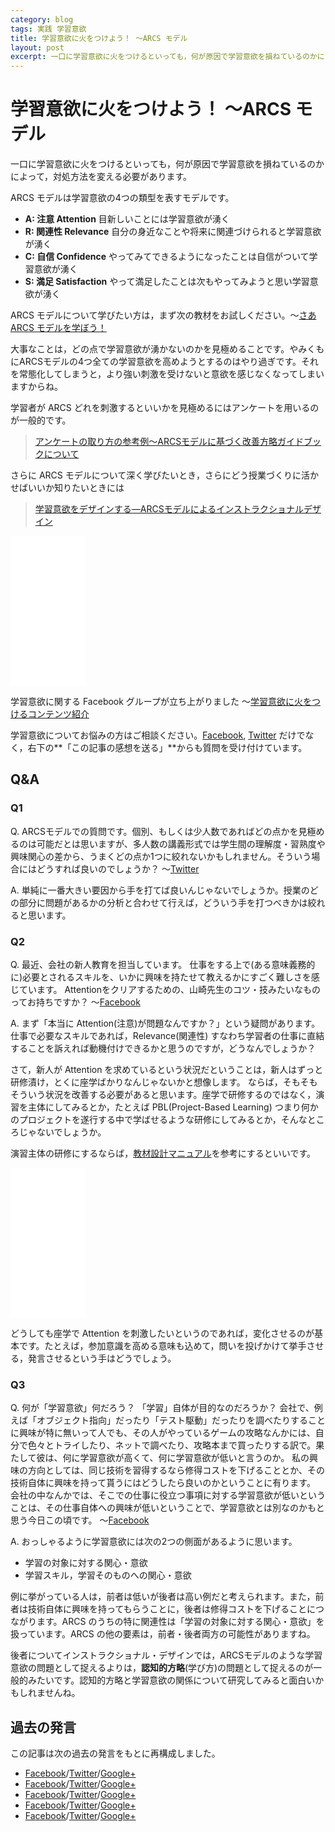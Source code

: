 ```yaml
---
category: blog
tags: 実践 学習意欲
title: 学習意欲に火をつけよう！ 〜ARCS モデル
layout: post
excerpt: 一口に学習意欲に火をつけるといっても，何が原因で学習意欲を損ねているのかによって，対処方法を変える必要があります。
---
```

# 学習意欲に火をつけよう！ 〜ARCS モデル

一口に学習意欲に火をつけるといっても，何が原因で学習意欲を損ねているのかによって，対処方法を変える必要があります。 

ARCS モデルは学習意欲の4つの類型を表すモデルです。 

* **A: 注意 Attention** 目新しいことには学習意欲が湧く
* **R: 関連性 Relevance** 自分の身近なことや将来に関連づけられると学習意欲が湧く
* **C: 自信 Confidence** やってみてできるようになったことは自信がついて学習意欲が湧く
* **S: 満足 Satisfaction** やって満足したことは次もやってみようと思い学習意欲が湧く

ARCS モデルについて学びたい方は，まず次の教材をお試しください。〜[さあ ARCS モデルを学ぼう！](http://www.edutech.tohoku-gakuin.ac.jp/edu/arcs/kyouzai/entrance.html) 


大事なことは，どの点で学習意欲が湧かないのかを見極めることです。やみくもにARCSモデルの4つ全ての学習意欲を高めようとするのはやり過ぎです。それを常態化してしまうと，より強い刺激を受けないと意欲を感じなくなってしまいますからね。 

学習者が ARCS どれを刺激するといいかを見極めるにはアンケートを用いるのが一般的です。

> [アンケートの取り方の参考例〜ARCSモデルに基づく改善方略ガイドブックについて](http://www2.gsis.kumamoto-u.ac.jp/arcsguidebook/) 

さらに ARCS モデルについて深く学びたいとき，さらにどう授業づくりに活かせばいいか知りたいときには  

> [学習意欲をデザインする―ARCSモデルによるインストラクショナルデザイン](//www.amazon.co.jp/gp/product/4762827215/ref=as_li_ss_tl?ie=UTF8&camp=247&creative=7399&creativeASIN=4762827215&linkCode=as2&tag=zacky1972-22)

<iframe src="//rcm-fe.amazon-adsystem.com/e/cm?lt1=_blank&bc1=000000&IS2=1&bg1=FFFFFF&fc1=000000&lc1=0000FF&t=zacky1972-22&o=9&p=8&l=as4&m=amazon&f=ifr&ref=ss_til&asins=4762827215" style="width:120px;height:240px;" scrolling="no" marginwidth="0" marginheight="0" frameborder="0"></iframe>


学習意欲に関する Facebook グループが立ち上がりました 〜[学習意欲に火をつけるコンテンツ紹介](https://www.facebook.com/groups/learningmotivation/) 

学習意欲についてお悩みの方はご相談ください。[Facebook](https://www.facebook.com/zacky1972/posts/918091878223778), [Twitter](https://twitter.com/zacky1972/status/563522612936986625) だけでなく，右下の**「この記事の感想を送る」**からも質問を受け付けています。


## Q&A

### Q1

Q. ARCSモデルでの質問です。個別、もしくは少人数であればどの点かを見極めるのは可能だとは思いますが、多人数の講義形式では学生間の理解度・習熟度や興味関心の差から、うまくどの点か1つに絞れないかもしれません。そういう場合にはどうすれば良いのでしょうか？
〜[Twitter](https://twitter.com/Takeru_MIYAZAKI/status/499766453260677121)

A. 単純に一番大きい要因から手を打てば良いんじゃないでしょうか。授業のどの部分に問題があるかの分析と合わせて行えば，どういう手を打つべきかは絞れると思います。

### Q2

Q. 最近、会社の新人教育を担当しています。
仕事をする上で(ある意味義務的に)必要とされるスキルを、いかに興味を持たせて教えるかにすごく難しさを感じています。
Attentionをクリアするための、山崎先生のコツ・技みたいなものってお持ちですか？
〜[Facebook](https://www.facebook.com/zacky1972/posts/817204608312506)

A. まず「本当に Attention(注意)が問題なんですか？」という疑問があります。仕事で必要なスキルであれば，Relevance(関連性) すなわち学習者の仕事に直結することを訴えれば動機付けできるかと思うのですが，どうなんでしょうか？

さて，新人が Attention を求めているという状況だということは，新人はずっと研修漬け，とくに座学ばかりなんじゃないかと想像します。 ならば，そもそもそういう状況を改善する必要があると思います。座学で研修するのではなく，演習を主体にしてみるとか，たとえば PBL(Project-Based Learning) つまり何かのプロジェクトを遂行する中で学ばせるような研修にしてみるとか，そんなところじゃないでしょうか。

演習主体の研修にするならば，[教材設計マニュアル](//www.amazon.co.jp/gp/product/4762822442/ref=as_li_ss_tl?ie=UTF8&camp=247&creative=7399&creativeASIN=4762822442&linkCode=as2&tag=zacky1972-22)を参考にするといいです。

<iframe src="//rcm-fe.amazon-adsystem.com/e/cm?lt1=_blank&bc1=000000&IS2=1&bg1=FFFFFF&fc1=000000&lc1=0000FF&t=zacky1972-22&o=9&p=8&l=as4&m=amazon&f=ifr&ref=ss_til&asins=4762822442" style="width:120px;height:240px;" scrolling="no" marginwidth="0" marginheight="0" frameborder="0"></iframe>

どうしても座学で Attention を刺激したいというのであれば，変化させるのが基本です。たとえば，参加意識を高める意味も込めて，問いを投げかけて挙手させる，発言させるという手はどうでしょう。

### Q3

Q. 何が「学習意欲」何だろう？
「学習」自体が目的なのだろうか？
会社で、例えば「オブジェクト指向」だったり「テスト駆動」だったりを調べたりすることに興味が特に無いって人でも、その人がやっているゲームの攻略なんかには、自分で色々とトライしたり、ネットで調べたり、攻略本まで買ったりする訳で。果たして彼は、何に学習意欲が高くて、何に学習意欲が低いと言うのか。
私の興味の方向としては、同じ技術を習得するなら修得コストを下げることとか、その技術自体に興味を持って貰うにはどうしたら良いのかということに有ります。
会社の中なんかでは、そこでの仕事に役立つ事項に対する学習意欲が低いということは、その仕事自体への興味が低いということで、学習意欲とは別なのかもと思う今日この頃です。 
〜[Facebook](https://www.facebook.com/zacky1972/posts/817208898312077)

A. おっしゃるように学習意欲には次の2つの側面があるように思います。

- 学習の対象に対する関心・意欲
- 学習スキル，学習そのものへの関心・意欲

例に挙がっている人は，前者は低いが後者は高い例だと考えられます。また，前者は技術自体に興味を持ってもらうことに，後者は修得コストを下げることにつながります。ARCS のうちの特に関連性は「学習の対象に対する関心・意欲」を扱っています。ARCS の他の要素は，前者・後者両方の可能性がありますね。

後者についてインストラクショナル・デザインでは，ARCSモデルのような学習意欲の問題として捉えるよりは，**認知的方略**(学び方)の問題として捉えるのが一般的みたいです。認知的方略と学習意欲の関係について研究してみると面白いかもしれませんね。


## 過去の発言

この記事は次の過去の発言をもとに再構成しました。

* [Facebook](https://www.facebook.com/zacky1972/posts/817202001646100)/[Twitter](https://twitter.com/zacky1972/status/499747237514072067)/[Google+](https://plus.google.com/118202387596916808064/posts/PTYSSgsjcmT)
* [Facebook](https://www.facebook.com/zacky1972/posts/817204608312506)/[Twitter](https://twitter.com/zacky1972/status/499749785318875136)/[Google+](https://plus.google.com/118202387596916808064/posts/baEM5AFcKhV)
* [Facebook](https://www.facebook.com/zacky1972/posts/817206124979021)/[Twitter](https://twitter.com/zacky1972/status/499751050165768193)/[Google+](https://plus.google.com/118202387596916808064/posts/T9iywgf5Uk8)
* [Facebook](https://www.facebook.com/zacky1972/posts/817207594978874)/[Twitter](https://twitter.com/zacky1972/status/499752365096849408)/[Google+](https://plus.google.com/118202387596916808064/posts/DeP5XtFECMY)
* [Facebook](https://www.facebook.com/zacky1972/posts/818625128170454)/[Twitter](https://twitter.com/zacky1972/status/500834475324874752)/[Google+](https://plus.google.com/118202387596916808064/posts/D9CSoQo41TB)

